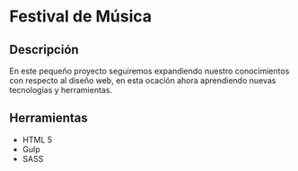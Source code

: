# Festival de Música

## Descripción 

En este pequeño proyecto seguiremos expandiendo nuestro conocimientos con respecto al diseño web, en esta ocación ahora aprendiendo nuevas tecnologías y herramientas.

## Herramientas

* HTML 5
* Gulp
* SASS
